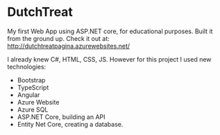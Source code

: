 # DutchTreat
My first Web App using ASP.NET core, for educational purposes. Built it from the ground up.
Check it out at: http://dutchtreatpagina.azurewebsites.net/

I already knew C#, HTML, CSS, JS. However for this project I used new technologies:
- Bootstrap
- TypeScript
- Angular
- Azure Website
- Azure SQL
- ASP.NET Core, building an API
- Entity Net Core, creating a database.
